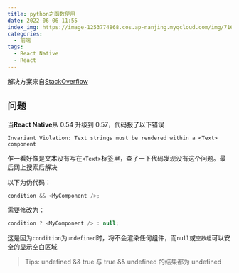 ```yaml
---
title: python之函数使用
date: 2022-06-06 11:55
index_img: https://image-1253774868.cos.ap-nanjing.myqcloud.com/img/71654487516_.pic.jpg
categories:
  - 前端
tags:
  - React Native
  - React
---
```


解决方案来自[StackOverflow](https://stackoverflow.com/questions/52368342/invariant-violation-text-strings-must-be-rendered-within-a-text-component)

## 问题

当**React Native**从 0.54 升级到 0.57，代码报了以下错误

`Invariant Violation: Text strings must be rendered within a <Text> component`

乍一看好像是文本没有写在`<Text>`标签里，查了一下代码发现没有这个问题。最后网上搜索后解决

以下为伪代码：

```javascript
condition && <MyComponent />;
```

需要修改为：

```javascript
condition ? <MyComponent /> : null;
```

这是因为`condition`为`undefined`时，将不会渲染任何组件，而`null`或`空数组`可以安全的显示空白区域

> Tips: undefined && true 与 true && undefined 的结果都为 undefined
